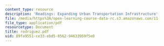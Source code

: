 ```yaml
---
content_type: resource
description: 'Readings: Expanding Urban Transportation Infrastructure'
file: /media/https%3A/open-learning-course-data-rc.s3.amazonaws.com/11-943j-urban-transportation-land-use-and-the-environment-spring-2002/89fa9551ce33ebd5856294633959f5e0_rodriguez.pdf
file_type: application/pdf
resourcetype: Document
title: rodriguez.pdf
uid: 89fa9551-ce33-ebd5-8562-94633959f5e0
---
```

